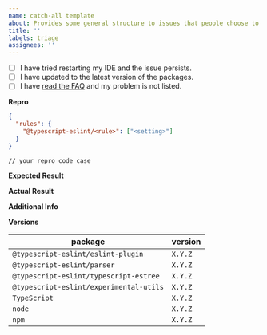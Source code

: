 ```yaml
---
name: catch-all template
about: Provides some general structure to issues that people choose to log outside the normal flow
title: ''
labels: triage
assignees: ''
---
```


<!--
Please don't ignore this template.

If you ignore it, we're just going to respond asking you to fill it out, which wastes everyone's time.
The more relevant information you can include, the faster we can find the issue and fix it without asking you for more info.
-->

- [ ] I have tried restarting my IDE and the issue persists.
- [ ] I have updated to the latest version of the packages.
- [ ] I have [read the FAQ](https://github.com/typescript-eslint/typescript-eslint/blob/main/docs/linting/TROUBLESHOOTING.md) and my problem is not listed.

**Repro**

<!--
Include a ***minimal*** reproduction case.
The more irrelevant code/config you give, the harder it is for us to investigate.

Please consider creating an isolated reproduction repo to make it easy for the volunteer maintainers debug your issue.
-->

```JSON
{
  "rules": {
    "@typescript-eslint/<rule>": ["<setting>"]
  }
}
```

```TS
// your repro code case
```

<!--
Also include your tsconfig, if you're using type-aware linting
-->

**Expected Result**

<!--
What did you expect to happen?
Please be specific here - list the exact lines and messages you expect.
-->

**Actual Result**

<!--
What actually happened?
Please be specific here - list the exact lines and messages that caused errors
-->

**Additional Info**

<!--
Did eslint throw an exception?

Please run your lint again with the --debug flag, and dump the output below.
i.e. eslint --ext ".ts,.js" src --debug
-->

**Versions**

| package                                 | version |
| --------------------------------------- | ------- |
| `@typescript-eslint/eslint-plugin`      | `X.Y.Z` |
| `@typescript-eslint/parser`             | `X.Y.Z` |
| `@typescript-eslint/typescript-estree`  | `X.Y.Z` |
| `@typescript-eslint/experimental-utils` | `X.Y.Z` |
| `TypeScript`                            | `X.Y.Z` |
| `node`                                  | `X.Y.Z` |
| `npm`                                   | `X.Y.Z` |
